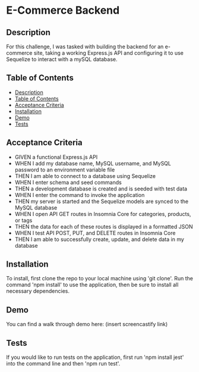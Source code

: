 # E-Commerce Backend

## Description

For this challenge, I was tasked with building the backend for an e-commerce site, taking a working Express.js API and configuring it to use Sequelize to interact with a mySQL database.

## Table of Contents
- [Description](#description)
- [Table of Contents](#table-of-contents)
- [Acceptance Criteria](#acceptance-criteria)
- [Installation](#installation)
- [Demo](#demo)
- [Tests](#tests)

## Acceptance Criteria

- GIVEN a functional Express.js API
- WHEN I add my database name, MySQL username, and MySQL password to an environment variable file
- THEN I am able to connect to a database using Sequelize
- WHEN I enter schema and seed commands
- THEN a development database is created and is seeded with test data
- WHEN I enter the command to invoke the application
- THEN my server is started and the Sequelize models are synced to the MySQL database
- WHEN I open API GET routes in Insomnia Core for categories, products, or tags
- THEN the data for each of these routes is displayed in a formatted JSON
- WHEN I test API POST, PUT, and DELETE routes in Insomnia Core
- THEN I am able to successfully create, update, and delete data in my database

## Installation

To install, first clone the repo to your local machine using 'git clone'.  Run the command 'npm install' to use the application, then be sure to install all necessary dependencies.

## Demo

You can find a walk through demo here: (insert screencastify link)

## Tests

If you would like to run tests on the application, first run 'npm install jest' into the command line and then 'npm run test'.